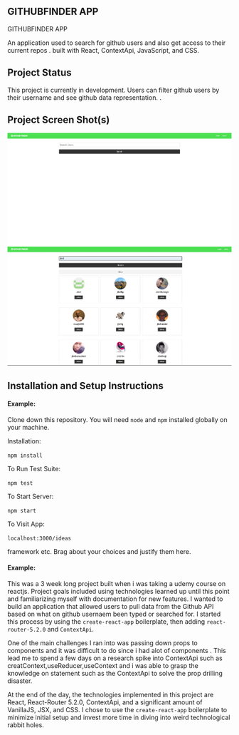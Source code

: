 
## GITHUBFINDER APP


GITHUBFINDER APP

An application used to  search for github users  and also get access to their current  repos .
 built with React, ContextApi, JavaScript, and CSS.

## Project Status

This project is currently in development. Users can filter github users by their username and see github data representation. .

## Project Screen Shot(s)
![Alt text](https://github.com/JibrilOs/githubfinder/blob/main/public/screen1.jpg?raw=true "screenshot1")
![Alt text](https://github.com/JibrilOs/githubfinder/blob/main/public/screen2.jpg?raw=true "screenshot2")

## Installation and Setup Instructions

#### Example:  

Clone down this repository. You will need `node` and `npm` installed globally on your machine.  

Installation:

`npm install`  

To Run Test Suite:  

`npm test`  

To Start Server:

`npm start`  

To Visit App:

`localhost:3000/ideas`  

 framework etc. Brag about your choices and justify them here.  

#### Example:  

This was a 3 week long project built when i was taking a udemy course on reactjs. Project goals included using technologies learned up until this point and familiarizing myself with documentation for new features.  I wanted to build an application that allowed users to pull data from the Github  API based on what on  github usernaem been typed or searched for. I started this process by using the `create-react-app` boilerplate, then adding `react-router-5.2.0` and `ContextApi`.  

One of the main challenges I ran into was passing down props to components and it was difficult to do since i had alot of components  . This lead me to spend a few days on a research spike into  ContextApi such as creatContext,useReducer,useContext and i was able to grasp the knowledge on statement such as the ContextApi to solve the prop drilling disaster.

At the end of the day, the technologies implemented in this project are React, React-Router 5.2.0, ContextApi, and a significant amount of VanillaJS, JSX, and CSS. I chose to use the `create-react-app` boilerplate to minimize initial setup and invest more time in diving into weird technological rabbit holes. 